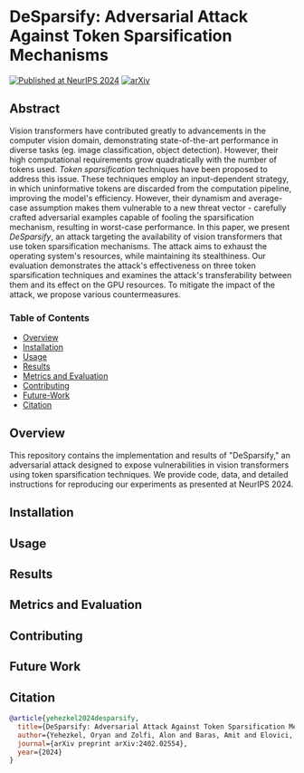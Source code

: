 # DeSparsify: Adversarial Attack Against Token Sparsification Mechanisms
[![Published at NeurIPS 2024](https://img.shields.io/badge/Published-NeurIPS%202024-blue.svg)](link_to_paper)
[![arXiv](https://img.shields.io/badge/arXiv-2402.02554-b31b1b.svg)](https://arxiv.org/abs/2402.02554)

## Abstract
Vision transformers have contributed greatly to advancements in the computer vision domain, demonstrating state-of-the-art performance in diverse tasks (eg. image classification, object detection).
However, their high computational requirements grow quadratically with the number of tokens used.
*Token sparsification* techniques have been proposed to address this issue.
These techniques employ an input-dependent strategy, in which uninformative tokens are discarded from the computation pipeline, improving the model's efficiency.
However, their dynamism and average-case assumption makes them vulnerable to a new threat vector - carefully crafted adversarial examples capable of fooling the sparsification mechanism, resulting in worst-case performance.
In this paper, we present *DeSparsify*, an attack targeting the availability of vision transformers that use token sparsification mechanisms.
The attack aims to exhaust the operating system's resources, while maintaining its stealthiness.
Our evaluation demonstrates the attack's effectiveness on three token sparsification techniques and examines the attack's transferability between them and its effect on the GPU resources.
To mitigate the impact of the attack, we propose various countermeasures.

### Table of Contents
- [Overview](#overview)
- [Installation](#installation)
- [Usage](#usage)
- [Results](#results)
- [Metrics and Evaluation](#metrics-and-evaluation)
- [Contributing](#contributing)
- [Future-Work](#Future-Work)
- [Citation](#citation)

## Overview
This repository contains the implementation and results of "DeSparsify," an adversarial attack designed to expose vulnerabilities in vision transformers using token sparsification techniques. We provide code, data, and detailed instructions for reproducing our experiments as presented at NeurIPS 2024.

## Installation

## Usage

## Results

## Metrics and Evaluation

## Contributing

## Future Work

## Citation
```bibtex
@article{yehezkel2024desparsify,
  title={DeSparsify: Adversarial Attack Against Token Sparsification Mechanisms in Vision Transformers},
  author={Yehezkel, Oryan and Zolfi, Alon and Baras, Amit and Elovici, Yuval and Shabtai, Asaf},
  journal={arXiv preprint arXiv:2402.02554},
  year={2024}
}
```
